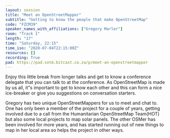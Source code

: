 ```yaml
---
layout: session
title: "Meet an OpenStreetMapper"
subtitle: "Getting to know the people that make OpenStreetMap"
code: "FZCM39"
speaker_names_with_affiliations: ["Gregory Marler"]
room: "Track 1"
length: "17"
time: "Saturday, 22:15"
time_iso: "2020-07-04T22:15:00Z"
resources: []
recording: True
pad: https://pad.sotm.bitcast.co.za/p/meet-an-openstreetmapper
---
```

Enjoy this little break from longer talks and get to know a conference delegate that you can talk to at the conference. As OpenStreetMap is made by us all, it"s important to get to know each other and this can form a nice ice-breaker or give you suggestions on conversation starters.

Gregory has two unique OpenStreetMappers for us to meet and chat to. One has only been a member of the project for a couple of years, getting involved due to a call from the Humanitarian OpenStreetMap Team(HOT) but also some local projects to map solar panels. The other OSMer has been involved for more years, and has started running out of new things to map in her local area so helps the project in other ways.
